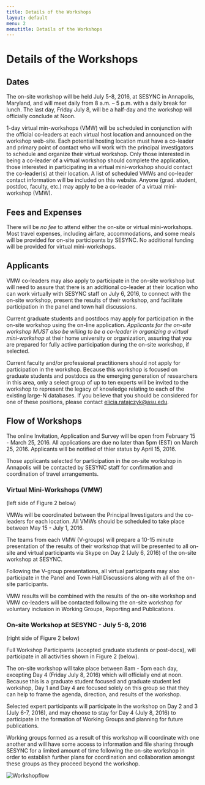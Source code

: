 ```yaml
---
title: Details of the Workshops
layout: default
menu: 2
menutitle: Details of the Workshops
---
```

# Details of the Workshops

## Dates
The on-site workshop will be held July 5-8, 2016, at SESYNC in Annapolis, Maryland, and will meet daily from 8 a.m. – 5 p.m. with a daily break for lunch. The last day, Friday July 8, will be a half-day and the workshop will officially conclude at Noon. 

1-day virtual min-workshops (VMW) will be scheduled in conjunction with the official co-leaders at each virtual host location and announced on the workshop web-site. Each potential hosting location must have a co-leader and primary point of contact who will work with the principal investigators to schedule and organize their virtual workshop. Only those interested in being a co-leader of a virtual workshop should complete the application, those interested in participating in a virtual mini-workshop should contact the co-leader(s) at their location. A list of scheduled VMWs and co-leader contact information will be included on this website. Anyone (grad. student, postdoc, faculty, etc.) may apply to be a co-leader of a  virtual mini-workshop (VMW).

## Fees and Expenses

There will be *no fee* to attend either the on-site or virtual mini-workshops. Most travel expenses, including airfare, accommodations, and some meals will be provided for on-site participants by SESYNC. No additional funding will be provided for virtual mini-workshops.

## Applicants

VMW co-leaders may also apply to participate in the on-site workshop but will need to assure that there is an additional co-leader at their location who can work virtually with SESYNC staff on July 6, 2016, to connect with the on-site workshop, present the results of their workshop, and facilitate participation in the panel and town hall discussions. 

Current graduate students and postdocs may apply for participation in the on-site workshop using the on-line application. 
*Applicants for the on-site workshop MUST also be willing to be a co-leader in organizing a virtual mini-workshop* at their home university or organization, assuring that you are prepared for fully active participation during the on-site workshop, if selected. 

Current faculty and/or professional practitioners should not apply for participation in the workshop. Because this workshop is focused on graduate students and postdocs as the emerging generation of researchers in this area, only a select group of up to ten experts will be invited to the workshop to represent the legacy of knowledge relating to each of the existing large-N databases. If you believe that you should be considered for one of these positions, please contact elicia.ratajczyk@asu.edu.

## Flow of Workshops

The online Invitation, Application and Survey will be open from February 15 - March 25, 2016. All applications are due no later than 5pm (EST) on March 25, 2016. Applicants will be notified of thier status by April 15, 2016. 

Those applicants selected for participation in the on-site workshop in Annapolis will be contacted by SESYNC staff for confirmation and coordination of travel arrangements.

### Virtual Mini-Workshops (VMW) 
(left side of Figure 2 below)

VMWs will be coordinated between the Principal Investigators and the co-leaders for each location. All VMWs should be scheduled to take place between May 15 - July 1, 2016. 

The teams from each VMW (V-groups) will prepare a 10-15 minute presentation of the results of their workshop that will be presented to all on-site and virtual participants via Skype on Day 2 (July 6, 2016) of the on-site workshop at SESYNC.  

Following the V-group presentations, all virtual participants may also participate in the Panel and Town Hall Discussions along with all of the on-site participants.

VMW results will be combined with the results of the on-site workshop and VMW co-leaders will be contacted following the on-site workshop for voluntary inclusion in Working Groups, Reporting and Publications.

### On-site Workshop at SESYNC - July 5-8, 2016
(right side of Figure 2 below)

Full Workshop Participants (accepted graduate students or post-docs), will participate in all activities shown in Figure 2 (below). 

The on-site workshop will take place between 8am - 5pm each day, excepting Day 4 (Friday July 8, 2016) which will officially end at noon. Because this is a graduate student focused and graduate student led workshop, Day 1 and Day 4 are focused solely on this group so that they can help to frame the agenda, direction, and results of the workshop. 

Selected expert participants will participate in the workshop on Day 2 and 3 (July 6-7, 2016), and may choose to stay for Day 4 (July 8, 2016) to participate in the formation of Working Groups and planning for future publications. 

Working groups formed as a result of this workshop will coordinate with one another and will have some access to information and file sharing through SESYNC for a limited amount of time following the on-site workshop in order to establish further plans for coordination and collaboration amongst these groups as they proceed beyond the workshop. 

![Workshopflow](https://cloud.githubusercontent.com/assets/17146093/13062676/97362c0c-d3fd-11e5-83a5-cce9d6b0a797.png)

